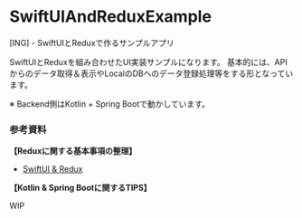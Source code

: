 # SwiftUIAndReduxExample
[ING] - SwiftUIとReduxで作るサンプルアプリ

SwiftUIとReduxを組み合わせたUI実装サンプルになります。
基本的には、APIからのデータ取得＆表示やLocalのDBへのデータ登録処理等をする形となっています。

※ Backend側はKotlin + Spring Bootで動かしています。

### 参考資料

__【Reduxに関する基本事項の整理】__

- [SwiftUI & Redux](https://zenn.dev/fumiyasac/scraps/8cb8ab4a108f74)

__【Kotlin & Spring Bootに関するTIPS】__

WIP
